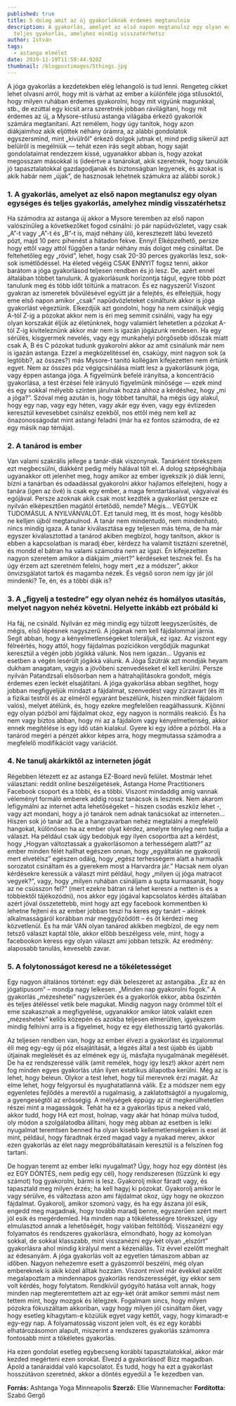 ```yaml
---
published: true
title: 5 dolog amit az új gyakorlóknak érdemes megtanulnia
description: A gyakorlás, amelyet az első napon megtanulsz egy olyan egységes és
  teljes gyakorlás, amelyhez mindig visszatérhetsz
author: István
tags:
  - astanga elmélet
date: 2019-11-19T11:59:44.928Z
thumbnail: /blogpostimages/5things.jpg
---
```

A jóga gyakorlás a kezdetekben elég lehangoló is tud lenni. Rengeteg cikket lehet olvasni arról, hogy mit is várhat az ember a különféle jóga stílusoktól, hogy milyen ruhában érdemes gyakorolni, hogy mit vigyünk magunkkal, stb., de ezúttal egy kicsit arra szeretnék jobban rávilágítani, hogy mit érdemes az új, a Mysore-stílusú astanga világába érkező gyakorlók számára megtanítani. Azt remélem, hogy úgy tanítok, hogy azon diákjaimhoz akik eljöttek néhány órámra, az alábbi gondolatok egyszersmind, mint „kívülről” érkező dolgok jutnak el, mind pedig sikerül azt belülről is megélniük — tehát ezen írás segít abban, hogy saját gondolataimat rendezzem kissé, ugyanakkor abban is, hogy azokat megosszam másokkal is (ideértve a tanárokat, akik szeretnék, hogy tanulóik jó tapasztalatokkal gazdagodjanak és biztonságban legyenek, és azokat is akik habár nem „újak”, de hasznosak lehetnek számukra az alábbi sorok.)

### 1. A gyakorlás, amelyet az első napon megtanulsz egy olyan egységes és teljes gyakorlás, amelyhez mindig visszatérhetsz

Ha számodra az astanga új akkor a Mysore teremben az első napon valószínűleg a következőket fogod csinálni: jó pár napüdvözletet, vagy csak „A”-t vagy „A”-t és „B”-t is, majd néhány ülő, keresztezett lábú levezető pózt, majd 10 perc pihenést a hátadon fekve. Ennyi! Elképzelhető, persze hogy ettől vagy attól függően a tanár néhány más dolgot még csináltat. De feltehetőleg egy „rövid”, lehet, hogy csak 20-30 perces gyakorlás lesz, sok-sok ismétlődéssel. Ha életed végéig CSAK ENNYIT fogsz tenni, akkor barátom a jóga gyakorlásod teljesen rendben és jó lesz. De, azért ennél általában többet tanulunk. A gyakorlásunk horizontja tágul, egyre több pózt tanulunk meg és több időt töltünk a matracon. És ez nagyszerű! Viszont gyakran az ismeretek bővülésével együtt jár a felejtés, és elfelejtjük, hogy eme első napon amikor „csak” napüdvözleteket csináltunk akkor is jóga gyakorlást végeztünk. Elkezdjük azt gondolni, hogy ha nem csináljuk végig A-tól Z-ig a pózokat akkor nem is éri meg semmit csinálni, vagy ha egy olyan korszakát éljük az életünknek, hogy valamiért lehetetlen a pózokat A-tól Z-ig kiviteleznünk akkor már nem is igazán jógázunk rendesen. Ha egy sérülés, kisgyermek nevelés, vagy egy munkahelyi pörgősebb időszak miatt csak A, B és C pózokat tudunk gyakorolni akkor az amit csinálunk már nem is igazán astanga. Ezzel a megközelítéssel én, csakúgy, mint nagyon sok (a legtöbb?, az összes?) más Mysore-t tanító kollégám kifejezetten nem értünk egyet. Nem az összes póz végigcsinálása miatt lesz a gyakorlásunk jóga, vagy éppen astanga jóga. A figyelmünk befelé irányítsa, a koncentráció gyakorlása, a test érzései felé irányuló figyelmünk minősége — ezek mind és egy sokkal mélyebb szinten járulnak hozzá ahhoz a kérdéshez, hogy „mi a jóga?”. Szóval még azután is, hogy többet tanultál, ha mégis úgy alakul, hogy egy nap, vagy egy héten, vagy akár egy éven, vagy egy évtizeden keresztül kevesebbet csinálsz ezekből, nos ettől még nem kell az önazonosságodat mint astangi feladni (már ha ez fontos számodra, de ez egy másik nap témája).

### 2. A tanárod is ember

Van valami szakrális jellege a tanár-diák viszonynak. Tanárként törekszem ezt megbecsülni, diákként pedig mély hálával tölt el. A dolog szépséghibája ugyanakkor ott jelenhet meg, hogy amikor az ember igyekszik jó diák lenni, bízni a tanárban és odaadással gyakorolni akkor hajlamos elfelejteni, hogy a tanára (igen az övé) is csak egy ember, a maga fenntartásaival, vágyaival és egójával. Persze azoknak akik csak most kezdték a gyakorlást persze ez nyilván elképesztően magától értetődő, nemde? Mégis… VEGYÜK TUDOMÁSUL A NYILVÁNVALÓT. Ezt tanuld meg, itt és most, hogy később ne kelljen újból megtanulnod. A tanár nem mindentudó, nem mindenható, nincs mindig igaza. A tanár kiválasztása egy teljesen más téma, de ha már egyszer kiválasztottad a tanárod akiben megbízol, hogy tanítson, akkor is ebben a kapcsolatban is maradj éber, kérdezz ha valamit tisztázni szeretnél, és mondd el bátran ha valami számodra nem az igazi. Én kifejezetten nagyon szeretem amikor a diákjaim „miért?” kérdéseket tesznek fel. És ha úgy érzem azt szeretném felelni, hogy mert „ez a módszer”, akkor önvizsgálatot tartok és magamba nézek. És végső soron nem így jár jól mindenki? Te, én, és a többi diák is?

### 3. A „figyelj a testedre” egy olyan nehéz és homályos utasítás, melyet nagyon nehéz követni. Helyette inkább ezt próbáld ki

Ha fáj, ne csináld. Nyilván ez még mindig egy túlzott leegyszerűsítés, de mégis, első lépésnek nagyszerű. A jógának nem kell fájdalommal járnia. Segít abban, hogy a kényelmetlenségeket toleráljuk, ez igaz. Az viszont egy félreértés, hogy attól, hogy fájdalmas pozíciókon vergődjük magunkat keresztül a végén jobb jógikká válunk. Nos nem igazán… Ugyanis ez esetben a végén lesérült jógikká válunk. A Jóga Szútrák azt mondják heyam dukham anagatam, vagyis a jövőbeni szenvedéseket el kell kerülni. Persze nyilván Patandzsali elsősorban nem a hátrahajlításokra gondolt, mégis érdemes ezen leckét elsajátítani. A jóga gyakorlása abban segíthet, hogy jobban megfigyeljük mindazt a fájdalmat, szenvedést vagy zűrzavart (és itt a fizikai testről és az elméről egyaránt beszélünk, hiszen mindkét fájdalom valós), melyet átélünk, és, hogy ezekre megfelelően reagálhassunk. Kijönni egy olyan pózból ami fájdalmat okoz, egy nagyon is normális reakció. És ha nem vagy biztos abban, hogy mi az a fájdalom vagy kényelmetlenség, akkor ennek megítélése is egy idő után kialakul. Gyere ki egy időre a pózból. Ha a tanárod megéri a pénzét akkor képes arra, hogy megmutassa számodra a megfelelő modifikációt vagy variációt.

### 4. Ne tanulj akárkiktől az interneten jógát

Régebben létezett ez az astanga EZ-Board nevű felület. Mostmár lehet választani: reddit online beszélgetések, Astanga Home Practitioners Facebook csoport és a többi, és a többi. Viszont mindaddig amíg vannak véleményt formáló emberek addig rossz tanácsok is lesznek. Nem akarom lefigymálni az internet adta lehetőségeket – hiszen csodás eszköz lehet -, vagy azt mondani, hogy a jó tanárok nem adnak tanácsokat az interneten… Hiszen sok jó tanár ad. De a hangzavarban nehéz megtalálni a megfelelő hangokat, különösen ha az ember olyat kérdez, amelyre tényleg nem tudja a választ. Ha például csak úgy bedobjuk egy ilyen csoportba azt a kérdést, hogy „Hogyan változtassak a gyakorlásomon a terhességem alatt?” az ember minden félét hallhat egészen onnan, hogy „egyáltalán ne gyakorolj mert elvetélsz” egészen odáig, hogy „egész terhességem alatt a harmadik sorozatot csináltam és a gyerekem most a Harvardra jár.” Hacsak nem olyan kérdésekre keressük a választ mint például, hogy „milyen új jóga matracot vegyek?”, vagy, hogy „milyen ruhában csináljam a supta kurmasanát, hogy az ne csússzon fel?” (mert ezekre bátran rá lehet keresni a netten is és a többiektől tájékozódni), nos akkor egy jógával kapcsolatos kérdés általában azért jóval összetettebb, mint hogy azt egy facebook kommentben ki lehetne fejteni és az ember jobban teszi ha keres egy tanárt – akinek alkalmasságáról korábban már meggyőződött – és őt kérdezi meg közvetlenül. És ha már VAN olyan tanárod akikben megbízol, de egy nem tetsző választ kaptál tőle, akkor előbb beszélgess vele, mint, hogy a facebookon keress egy olyan választ ami jobban tetszik. Az eredmény: alaposabb tanulás, kevesebb zavar.

### 5. A folytonosságot keresd ne a tökéletességet

Egy nagyon általános történet: egy diák beleszeret az astangába. „Ez az én jógatípusom” – mondja nagy lelkesen. „Minden nap gyakorolni fogok.” A gyakorlás „mézeshetei” nagyszerűek és a gyakorlók ekkor, abba őszintén és teljes átéléssel vetik bele magukat. Mindig nagyon nagy örömmel tölt el eme szakasznak a megfigyelése, ugyanakkor amikor látok valakit ezen „mézeshetek” kellős közepén és azokba teljesen elmerülten, igyekszem mindig felhívni arra is a figyelmet, hogy ez egy élethosszig tartó gyakorlás.

Az teljesen rendben van, hogy az ember élvezi a gyakorlást és izgalommal éli meg egy-egy új póz elsajátítását, a légzés által a test újabb és újabb útjainak meglelését és az elmének egy új, másfajta nyugalmának megélését. De ha ez rendszeressé válik (amit remélek, hogy így lesz!) akkor azért nem fog minden egyes gyakorlás után ilyen extatikus állapotba kerülni. Még az is lehet, hogy beleun. Olykor a test lehet, hogy túl merevnek érzi magát. Az elme lehet, hogy felgyorsul és nyughatatlanná válik. Ez a módszer nem egy egyenletes fejlődés a merevtől a rugalmasig, a zaklatottságtól a nyugalomig, a gyengeségtől az erősségig. A mélységek éppúgy az út megkerülhetetlen részei mint a magasságok. Tehát ha ez a gyakorlás típus a neked való, akkor tudd, hogy HA ezt most, holnap, vagy akár hat hónap múlva tudod, oly módon a szolgálatodba állítani, hogy még abban az esetben is lelki nyugalmat teremtsen benned ha olyan kisebb kellemetlenségeken is esel át mint, például, hogy fáradtnak érzed magad vagy a nyakad merev, akkor ezen gyakorlás az élet nagy megpróbáltatásain keresztül is a felszínen fog tartani.

De hogyan teremt az ember lelki nyugalmat? Úgy, hogy hoz egy döntést (és ez EGY DÖNTÉS, nem pedig egy cél), hogy rendszeresen (tűzzünk ki egy számot) fog gyakorolni, bármi is lesz. Gyakorolj mikor fáradt vagy, és tapasztald meg milyen érzés; ha kell hagyj ki pózokat. Gyakorolj amikor le vagy sérülve, és változtass azon ami fájdalmat okoz, úgy hogy ne okozzon fájdalmat. Gyakorolj, amikor szomorú vagy, és ha egy ászana jól esik, engedd meg magadnak, hogy tovább maradj benne, egyszerűen azért mert jól esik és megérdemled. Ha minden nap a tökéletességre törekszel, úgy elmulasztod annak a lehetőségét, hogy valóban feltöltődj. Visszanézni egy folyamatos és rendszeres gyakorlásra, elmondható, hogy az komolyan sokkal, de sokkal klasszabb, mint visszanézni egy-két olyan „elszórt” gyakorlásra ahol mindig királyul ment a kézenállás. Tíz évvel ezelőtt meghalt az édesanyám. A jóga gyakorlás volt az egyetlen támaszom abban az időben. Nagyon nehezemre esett a gyászomról beszélni, még olyan embereknek is akik közel álltak hozzám. Viszont mivel már évekkel azelőtt megalapoztam a mindennapos gyakorlás rendszerességét, így ekkor sem volt kérdés, hogy folytatom. Rendkívül gyógyító hatása volt annak, hogy minden nap megteremtettem azt az egy-két órát amikor semmi mást nem tettem mint, hogy mozgok és lélegzek. Fogalmam sincs, hogy milyen pózokra fókuszáltam akkoriban, vagy hogy milyen jól csináltam őket, vagy hogy esetleg kihagytam-e közülük egyet vagy kettőt, vagy, hogy kimaradt-e egy-egy nap. A folyamatosság viszont jelen volt, és ez egy korábbi elhatározásomon alapult, miszerint a rendszeres gyakorlás számomra fontosabb mint a tökéletes gyakorlás.

Ha ezen gondolat esetleg egybecseng korábbi tapasztalatokkal, akkor már kezded megérteni ezen sorokat. Élvezd a gyakorlásod! Bízz magadban. Ápold a tanáraiddal való kapcsolatot. És tudd, hogy ha ezt a gyakorlást hosszútávon szeretnéd, akkor a döntés egyedül a Te kezedben van. 

**Forrás:** Ashtanga Yoga Minneapolis
**Szerző:** Ellie Wannemacher
**Fordította:** Szabó Gergő

